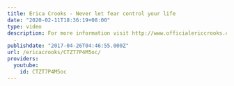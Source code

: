 ```yaml
---
title: Erica Crooks - Never let fear control your life
date: "2020-02-11T18:36:19+08:00"
type: video
description: For more information visit http://www.officialericcrooks.com/adults-get-bullied-too.html
  .
publishdate: "2017-04-26T04:46:55.000Z"
url: /ericacrooks/CTZT7P4M5oc/
providers:
  youtube:
    id: CTZT7P4M5oc
---
```

